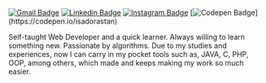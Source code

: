 
[![Gmail Badge](https://img.shields.io/badge/-btrindadedeabreu@gmail.com-6633cc?style=flat-square&logo=Gmail&logoColor=white&link=mailto:btrindadedeabreu@gmail.com)](mailto:btrindadedeabreu@gmail.com)
[![Linkedin Badge](https://img.shields.io/badge/-LinkedIn-blue?style=flat-square&logo=Linkedin&logoColor=white&link=https://www.linkedin.com/in/isadora-rodrigues-stangarlin-48402b141/)](https://www.linkedin.com/in/isadora-rodrigues-stangarlin-48402b141/) [![Instagram Badge](https://img.shields.io/badge/-Instagram-violet?style=flat-square&logo=Instagram&logoColor=white&link=https://www.instagram.com/papodedev/)](https://www.instagram.com/papodedev/) [![Codepen Badge](https://img.shields.io/badge/-Codepen-black?style=flat-square&logo=Codepen&logoColor=white&link=[https://codepen.io/isadorastan](https://codepen.io/isadorastan))](https://codepen.io/isadorastan)

Self-taught Web Developer and a quick learner. Always willing to learn something new. Passionate by algorithms. Due to my studies and experiences, now I can carry in my pocket tools such as, JAVA, C, PHP, OOP, among others, which made and keeps making my work so much easier. 
